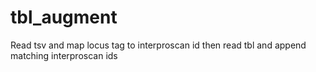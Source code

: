 tbl_augment
===========

Read tsv and map locus tag to interproscan id then read tbl and append matching interproscan ids
